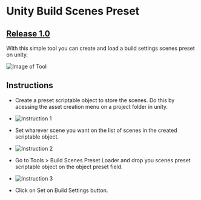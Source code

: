 # Unity Build Scenes Preset
## [Release 1.0](https://github.com/vhng/UnityBuildScenesPreset/releases)

With this simple tool you can create and load a build settings scenes preset on unity.

![Image of Tool](https://i.imgur.com/zg1ZqrN.png)



## Instructions
* Create a preset scriptable object to store the scenes. Do this by acessing the asset creation menu on a project folder in unity.
 * ![Instruction 1](https://i.imgur.com/D4qbFcL.png)

* Set wharever scene you want on the list of scenes in the created scriptable object.
 * ![Instruction 2](https://i.imgur.com/Hrkpyvb.png)

* Go to Tools > Build Scenes Preset Loader and drop you scenes preset scriptable object on the object preset field.
 * ![Instruction 3](https://i.imgur.com/2mXaVB9.png)

* Click on Set on Build Settings button.
